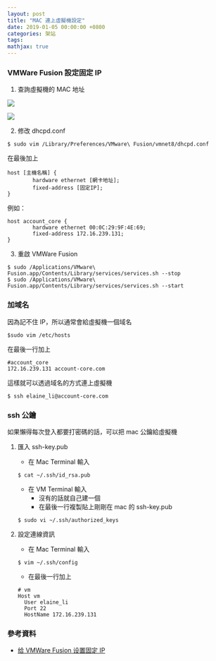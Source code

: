 ```yaml
---
layout: post
title: "MAC 連上虛擬機設定"
date: 2019-01-05 00:00:00 +0800
categories: 架站
tags:
mathjax: true
---
```


### VMWare Fusion 設定固定 IP

1. 查詢虛擬機的 MAC 地址

![](https://i.imgur.com/7RXLbO3.png)

![](https://i.imgur.com/07FMYx6.png)

2. 修改 dhcpd.conf

```
$ sudo vim /Library/Preferences/VMware\ Fusion/vmnet8/dhcpd.conf
```

在最後加上

```
host [主機名稱] {
        hardware ethernet [網卡地址];
        fixed-address [固定IP];
}
```

例如：

```
host account_core {
        hardware ethernet 00:0C:29:9F:4E:69;
        fixed-address 172.16.239.131;
}
```

3. 重啟 VMWare Fusion

```
$ sudo /Applications/VMware\ Fusion.app/Contents/Library/services/services.sh --stop
$ sudo /Applications/VMware\ Fusion.app/Contents/Library/services/services.sh --start
```

### 加域名

因為記不住 IP，所以通常會給虛擬機一個域名

```
$sudo vim /etc/hosts
```

在最後一行加上

```
#account_core
172.16.239.131 account-core.com
```

這樣就可以透過域名的方式連上虛擬機

```
$ ssh elaine_li@account-core.com
```

### ssh 公鑰

如果懶得每次登入都要打密碼的話，可以把 mac 公鑰給虛擬機

1. 匯入 ssh-key.pub

   - 在 Mac Terminal 輸入

   ```
   $ cat ~/.ssh/id_rsa.pub
   ```

   - 在 VM Terminal 輸入
     - 沒有的話就自己建一個
     - 在最後一行複製貼上剛剛在 mac 的 ssh-key.pub

   ```
   $ sudo vi ~/.ssh/authorized_keys
   ```

2) 設定連線資訊

   - 在 Mac Terminal 輸入

   ```
   $ vim ~/.ssh/config
   ```

   - 在最後一行加上

   ```
   # vm
   Host vm
     User elaine_li
     Port 22
     HostName 172.16.239.131
   ```

### 參考資料

- [给 VMWare Fusion 设置固定 IP](http://www.up4dev.com/2016/10/15/vmware-fusion-static-ip/)
